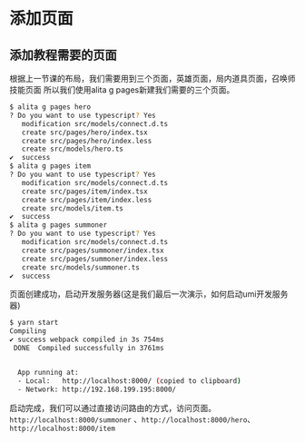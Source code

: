 # 添加页面

## 添加教程需要的页面
根据上一节课的布局，我们需要用到三个页面，英雄页面，局内道具页面，召唤师技能页面
所以我们使用alita g pages新建我们需要的三个页面。

```bash
$ alita g pages hero
? Do you want to use typescript? Yes
   modification src/models/connect.d.ts
   create src/pages/hero/index.tsx
   create src/pages/hero/index.less
   create src/models/hero.ts
✔  success
$ alita g pages item
? Do you want to use typescript? Yes
   modification src/models/connect.d.ts
   create src/pages/item/index.tsx
   create src/pages/item/index.less
   create src/models/item.ts
✔  success
$ alita g pages summoner
? Do you want to use typescript? Yes
   modification src/models/connect.d.ts
   create src/pages/summoner/index.tsx
   create src/pages/summoner/index.less
   create src/models/summoner.ts
✔  success
```
页面创建成功，启动开发服务器(这是我们最后一次演示，如何启动umi开发服务器)
```bash
$ yarn start
Compiling
✔ success webpack compiled in 3s 754ms
 DONE  Compiled successfully in 3761ms                                                 19:40:39


  App running at:
  - Local:   http://localhost:8000/ (copied to clipboard)
  - Network: http://192.168.199.195:8000/

```
启动完成，我们可以通过直接访问路由的方式，访问页面。 `http://localhost:8000/summoner` 、`http://localhost:8000/hero`、`http://localhost:8000/item`
